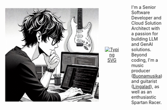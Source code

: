 
<div align="center" style="display: flex; align-items: center; gap: 20px;">

<img src="./image.jpg" alt="Profile Image" width="300" height="300"/>

<div align="center">
    
[![Typing SVG](https://readme-typing-svg.demolab.com?font=Fredoka&pause=1000&color=1C6280&width=300&lines=Hi%2C+I'm+Luca;Love%2C+Code+and+Play)](https://git.io/typing-svg)

</div>    

<br/>

<div align="left">

I'm a Senior Software Developer and Cloud Solution Architect with a passion for building LLM and GenAI solutions. 
Beyond coding, I'm a music producer ([Buonamusika](https://www.instagram.com/buonamusika/?hl=en)) and guitarist ([Lingalad](https://it.wikipedia.org/wiki/Lingalad)), as well as an enthusiastic Spartan Racer.
</div>

</div>

<br/>
<!-- 
<div align="center">
<a href="https://amzn.eu/d/1gVvNUq" target="_blank">
  <img src="./Cover-github.png" alt="Children's Book Cover" width="120"/>
</a>

Children's Book, Illustrated with AI Magic
<br/>
<a href="https://amzn.eu/d/1gVvNUq">ITA</a>
<a href="https://amzn.eu/d/4tUmJzF">ENG</a>

</div>
 -->

